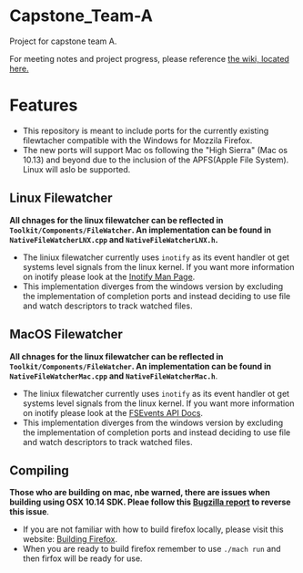 # Capstone_Team-A
Project for capstone team A. 

For meeting notes and project progress, please reference [the wiki, located here.](https://github.com/gavin4/Capstone_Team-A/wiki)



# Features

* This repository is meant to include ports for the currently existing filewtacher compatible with the Windows for Mozzila Firefox.
* The new ports will support Mac os following the "High Sierra" (Mac os 10.13) and beyond due to the inclusion of the APFS(Apple File System). Linux will aslo be supported.


## Linux Filewatcher
**All chnages for the linux filewatcher can be reflected in `Toolkit/Components/FileWatcher`. An implementation can be found in `NativeFileWatcherLNX.cpp` and `NativeFileWatcherLNX.h`.**

* The liniux filewatcher currently uses `inotify` as its event handler ot get systems level signals from the linux kernel. If you want more information on inotify please look at the [Inotify Man Page](http://man7.org/linux/man-pages/man7/inotify.7.html).  
* This implementation diverges from the windows version by excluding the implementation of completion ports and instead deciding to use file and watch descriptors to track watched files.

## MacOS Filewatcher
**All chnages for the linux filewatcher can be reflected in `Toolkit/Components/FileWatcher`. An implementation can be found in `NativeFileWatcherMac.cpp` and `NativeFileWatcherMac.h`**.

* The liniux filewatcher currently uses `inotify` as its event handler ot get systems level signals from the linux kernel. If you want more information on inotify please look at the [FSEvents API Docs](https://developer.apple.com/library/archive/documentation/Darwin/Conceptual/FSEvents_ProgGuide/UsingtheFSEventsFramework/UsingtheFSEventsFramework.html#//apple_ref/doc/uid/TP40005289-CH4-SW4).  
* This implementation diverges from the windows version by excluding the implementation of completion ports and instead deciding to use file and watch descriptors to track watched files.

## Compiling

**Those who are building on mac, nbe warned, there are issues when building using OSX 10.14 SDK. Pleae follow this [Bugzilla report](https://bugzilla.mozilla.org/show_bug.cgi?id=1494022) to reverse this issue**.

* If you are not familiar with how to build firefox locally, please visit this website: [Building Firefox](https://developer.mozilla.org/en-US/docs/Mozilla/Developer_guide/Build_Instructions/Simple_Firefox_build).
* When you are ready to build firefox remember to use `./mach run` and then firfox will be ready for use.
